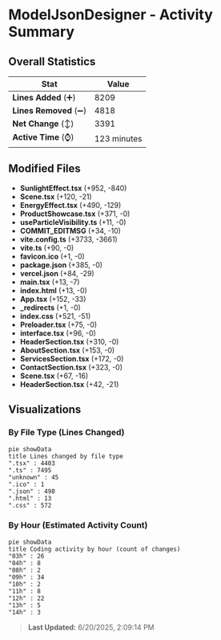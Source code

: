 # ModelJsonDesigner - Activity Summary 

## Overall Statistics

| Stat                   | Value                                                             |
| ---------------------- | ----------------------------------------------------------------- |
| **Lines Added** (➕)   | 8209                                          |
| **Lines Removed** (➖) | 4818                                        |
| **Net Change** (↕)    | 3391                |
| **Active Time** (⌚)   | 123 minutes |


## Modified Files
- **SunlightEffect.tsx** (+952, -840)
- **Scene.tsx** (+120, -21)
- **EnergyEffect.tsx** (+490, -129)
- **ProductShowcase.tsx** (+371, -0)
- **useParticleVisibility.ts** (+11, -0)
- **COMMIT_EDITMSG** (+34, -10)
- **vite.config.ts** (+3733, -3661)
- **vite.ts** (+90, -0)
- **favicon.ico** (+1, -0)
- **package.json** (+385, -0)
- **vercel.json** (+84, -29)
- **main.tsx** (+13, -7)
- **index.html** (+13, -0)
- **App.tsx** (+152, -33)
- **_redirects** (+1, -0)
- **index.css** (+521, -51)
- **Preloader.tsx** (+75, -0)
- **interface.tsx** (+96, -0)
- **HeaderSection.tsx** (+310, -0)
- **AboutSection.tsx** (+153, -0)
- **ServicesSection.tsx** (+172, -0)
- **ContactSection.tsx** (+323, -0)
- **Scene.tsx** (+67, -16)
- **HeaderSection.tsx** (+42, -21)

## Visualizations

### By File Type (Lines Changed)

```mermaid
pie showData
title Lines changed by file type
".tsx" : 4403
".ts" : 7495
"unknown" : 45
".ico" : 1
".json" : 498
".html" : 13
".css" : 572
```

### By Hour (Estimated Activity Count)

```mermaid
pie showData
title Coding activity by hour (count of changes)
"03h" : 26
"04h" : 8
"08h" : 2
"09h" : 34
"10h" : 2
"11h" : 8
"12h" : 22
"13h" : 5
"14h" : 3
```


> **Last Updated:** 6/20/2025, 2:09:14 PM
